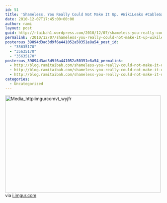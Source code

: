```yaml
---
id: 51
title: 'Shameless. You Really Could Not Make It Up. #WikiLeaks #CableGate'
date: 2010-12-07T17:45:00+00:00
author: rami
layout: post
guid: http://rtaibah1.wordpress.com/2010/12/07/shameless-you-really-could-not-make-it-up-wikileaks-cablegate
permalink: /2010/12/07/shameless-you-really-could-not-make-it-up-wikileaks-cablegate/
posterous_39894d3ad3d9f6a441052a50351e8a54_post_id:
  - "35635170"
  - "35635170"
  - "35635170"
posterous_39894d3ad3d9f6a441052a50351e8a54_permalink:
  - http://blog.ramitaibah.com/shameless-you-really-could-not-make-it-up-wik
  - http://blog.ramitaibah.com/shameless-you-really-could-not-make-it-up-wik
  - http://blog.ramitaibah.com/shameless-you-really-could-not-make-it-up-wik
categories:
  - Uncategorized
---
```

<div class="posterous_bookmarklet_entry">
  <div class='p_embed p_image_embed'>
    <a href="http://139.59.20.41/wp-content/uploads/2011/12/media_httpiimgurcomvt_wyjfr-scaled1000.png"><img alt="Media_httpiimgurcomvt_wyjfr" height="313" src="http://139.59.20.41/wp-content/uploads/2011/12/media_httpiimgurcomvt_wyjfr-scaled1000.png?w=300" width="500" /></a>
  </div>
  
  <div class="posterous_quote_citation">
    via <a href="http://i.imgur.com/VTgCa.png">i.imgur.com</a>
  </div></p>
</div>